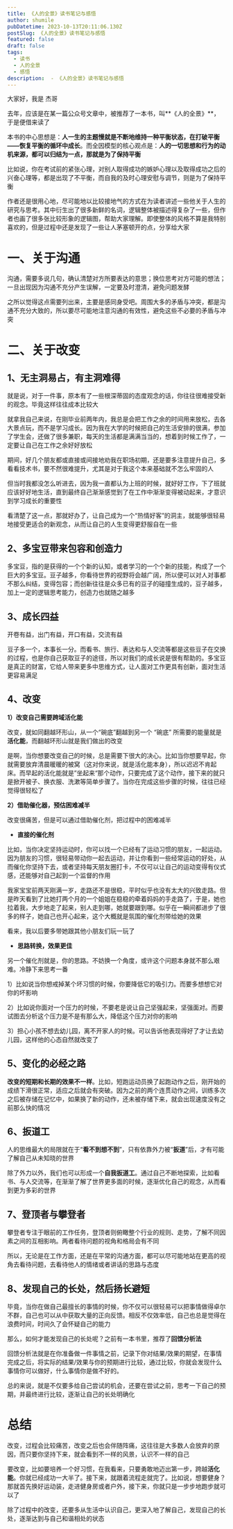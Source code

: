 ```yaml
---
title: 《人的全景》读书笔记与感悟
author: shumile
pubDatetime: 2023-10-13T20:11:06.130Z
postSlug: 《人的全景》读书笔记与感悟
featured: false
draft: false
tags:
  - 读书
  - 人的全景
  - 感悟
description:  - 《人的全景》读书笔记与感悟
---
```


大家好，我是 杰哥

去年，应该是在某一篇公众号文章中，被推荐了一本书，叫**《人的全景》**，于是便借来读了

本书的中心思想是：**人一生的主题慢就是不断地维持一种平衡状态，在打破平衡——恢复平衡的循环中成长**。而全因模型的核心观点是：**人的一切思想和行为的动机来源，都可以归结为一点，那就是为了保持平衡**

比如说，你在考试前的紧张心理，对别人取得成功的嫉妒心理以及取得成功之后的兴奋心理等，都是出现了不平衡，而自我的及时心理安慰与调节，则是为了保持平衡

作者还是很用心地，尽可能地以比较接地气的方式在为读者讲述一些他关于人生的研究与思考。其中衍生出了很多新鲜的名词，逻辑整体被描述得复杂了一些，但作者也画了很多张比较形象的逻辑图，帮助大家理解。即使整体的风格不算是我特别喜欢的，但是过程中还是发现了一些让人茅塞顿开的点，分享给大家

# 一、关于沟通

沟通，需要多说几句，确认清楚对方所要表达的意思；换位思考对方可能的想法；一旦出现因为沟通不充分产生误解，一定要及时澄清，避免问题发酵

之所以觉得这点需要列出来，主要是感同身受吧。周围大多的矛盾与冲突，都是沟通不充分大致的，所以要尽可能地注意沟通的有效性，避免这些不必要的矛盾与冲突

# 二、关于改变

## 1、无主洞易占，有主洞难得

就是说，对于一件事，原本有了一些根深蒂固的态度观念的话，你往往很难接受新的观念。毕竟这样往往成本比较大

就拿我自己来说，在刚毕业前两年内，我总是会把工作之余的时间用来放松，去各大景点玩，而不是学习成长。因为我在大学的时候把自己的生活安排的很满，参加了学生会，还做了很多兼职，每天的生活都是满满当当的，想着到时候工作了，一定要让自己在工作之余好好放松

期间，好几个朋友都或直接或间接地劝我在职场初期，还是要多注意提升自己，多看看技术书，要不然很难提升，尤其是对于我这个本来基础就不怎么牢固的人

但当时我都没怎么听进去，因为我一直都认为上班的时候，就好好工作，下了班就应该好好地生活，直到最终自己渐渐感觉到了在工作中渐渐变得被动起来，才意识到学习成长的重要性

看清楚了这一点，那就好办了，让自己成为一个“热情好客”的洞主，就能够很轻易地接受更适合的新观念，从而让自己的人生变得更舒服自在一些

## 2、多宝豆带来包容和创造力

多宝豆，指的是获得的一个个新的认知，或者学习的一个个新的技能，构成了一个巨大的多宝豆。豆子越多，你看待世界的视野将会越广阔，所以便可以对人对事都不那么纠结，变得包容；而创新往往是众多已有的豆子的碰撞生成的，豆子越多，加上一定的逻辑思考能力，创造力也就随之越多

## 3、成长四益

开卷有益，出门有益，开口有益，交流有益

豆子多一个，本事长一分。而看书、旅行、表达和与人交流等都是这些豆子在交换的过程，也是你自己获取豆子的途径，所以对我们的成长说是很有帮助的。多宝豆是真正的财富，它给人带来更多中思维方式，让人面对工作更具有创新，面对生活更容易满足

## 4、改变

**1）改变自己需要跨域活化能**

改变，就如同翻越环形山，从一个“碗底”翻越到另一个 “碗底” 所需要的能量就是**活化能**，而翻越环形山就是我们做出的改变

是啊，当你想要改变自己的时候，总是需要下很大的决心。比如当你想要早起，你就需要放弃清晨暖暖的被窝（这对你来说，就是活化能本身），所以迟迟不肯起床。而早起的活化能就是”坐起来“那个动作，只要完成了这个动作，接下来的就只是掀开被子、换衣服、洗漱等简单步骤了。当你在完成这些步骤的时候，往往已经觉得很轻松了

**2）借助催化器，预估困难减半**

改变很痛苦，但是可以通过借助催化剂，把过程中的困难减半

- **直接的催化剂**

比如，当你决定坚持运动时，你可以找一个已经有了运动习惯的朋友，一起运动。因为朋友的习惯，很轻易带动你一起去运动，并让你看到一些经常运动的好处，从而催化你坚持下去，或者坚持每天朋友圈打卡，不仅可以让自己的运动变得有仪式感，还能够对自己起到一个监督的作用

我家宝宝前两天刚满一岁，走路还不是很稳，平时似乎也没有太大的兴致走路。但是昨天看到了比她打两个月的一个姐姐在稳稳的牵着妈妈的手走路了，于是，她也拉着我，大步地走了起来，别人走到哪，她就要跟到哪。似乎在一瞬间都进步了很多的样子，她自己也开心起来，这个大概就是氛围的催化剂带给她的效果

看来，我以后要多带她跟其他小朋友们玩一玩了

- **思路转换，效果更佳**

另一个催化剂就是，你的思路。不妨换一个角度，或许这个问题本身就不那么艰难。冷静下来思考一番

1）比如说当你想戒掉某个坏习惯的时候，你要降低它的吸引力。而要多想想它对你的坏影响

2）比如说你面对一个压力的时候，不要老是说让自己坚强起来，坚强面对。而要试图去分析这个压力是不是有那么大，降低这个压力对你的影响

3）担心小孩不想去幼儿园，离不开家人的时候。可以告诉他表现得好了才让去幼儿园，这样他的心态自然就改变了

## 5、变化的必经之路

**改变的短期和长期的效果不一样**。比如，短跑运动员换了起跑动作之后，刚开始的成绩下滑很正常，适应之后就会有突破。因为之前的两个连贯动作之间，训练多次之后被存储在记忆中，如果换了新的动作，还未被存储下来，就会出现速度没有之前那么快的情况

## 6、扳道工

人的思维最大的局限就在于“**看不到想不到**”，只有依靠外力被“**扳道**”后，才有可能了解自己从未知晓的世界

除了外力以外，我们也可以形成一个**自我扳道工**。通过自己不断地探索，比如看书、与人交流等，在渐渐了解了世界更多面的时候，逐渐优化自己的观念，从而看到更为多彩的世界

## 7、登顶者与攀登者

攀登者专注于眼前的工作任务，登顶者则俯瞰整个行业的规则、走势，了解不同因素之间的互相影响。两者看待问题的视角和格局会有不同

所以，无论是在工作方面，还是在平常的沟通方面，都可以尽可能地站在更高的视角去看待问题，去看待他人的情绪或者讲话的思路与态度

## 8、发现自己的长处，然后扬长避短

毕竟，当你在做自己最擅长的事情的时候，你不仅可以很轻易可以把事情做得卓尔不群，自己也可以从中获取大量的正向反馈。相反不仅效率低，自己也总是觉得在浪费时间，时间久了会怀疑自己的能力

那么，如何才能发现自己的长处呢？之前有一本书里，推荐了**回馈分析法**

回馈分析法就是在你准备做一件事情之前，记录下你对结果/效果的期望，在事情完成之后，将实际的结果/效果与你的预期进行比较，通过比较，你就会发现什么事情你可以做好，什么事情你是做不好的。

总的来说，就是不仅要多给自己尝试的机会，还要在尝试之前，思考一下自己的预期，并最终进行比较，逐渐让自己的长处明确化

# 总结

改变，过程会比较痛苦，改变之后也会伴随阵痛，这往往是大多数人会放弃的原因，而只要你坚持下来，就会看到不一样的风景，认识不一样的自己

要改变，比如要培养一个好习惯，在我看来，只要勇敢地迈出第一步，跨越**活化能**。你就已经成功一大半了。接下来，就跟着流程走就完了。比如说，想要健身？那就首先换好运动装，走进健身房或者户外，接下来，你就只是一步步地跑步就可以了

除了过程中的改变，还要多从生活中认识自己，更深入地了解自己，发现自己的长处，逐渐达到与自己和谐相处的状态
